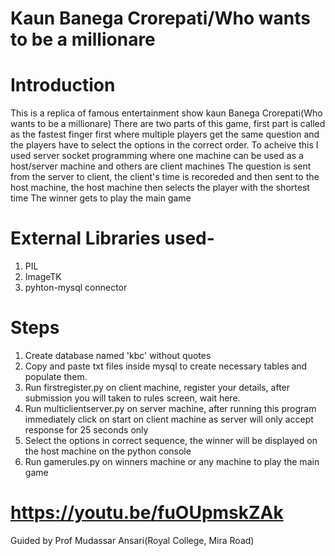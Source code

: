# Kaun Banega Crorepati/Who wants to be a millionare
# Introduction
This is a replica of famous entertainment show kaun Banega Crorepati(Who wants to be a millionare)
There are two parts of this game, first part is called as the fastest finger first where multiple players get the same question and the players have to select the options in the correct order. To acheive this  I used server socket programming where one machine can be used as a host/server machine and others are client machines
The question is sent from the server to client, the client's time is recoreded and then sent to the host machine, the host machine then selects the player with the shortest time
The winner gets to play the main game
# External Libraries used-
1. PIL
2. ImageTK
3. pyhton-mysql connector
# Steps
1. Create database named 'kbc' without quotes
2. Copy and paste txt files inside mysql to create necessary tables and populate them.
3. Run firstregister.py on client machine, register your details, after submission you will taken to rules screen, wait here.
4. Run multiclientserver.py on server machine, after running this program immediately click on start on client machine as server will only accept response for 25 seconds only
5. Select the options in correct sequence, the winner will be displayed on the host machine on the python console
7. Run gamerules.py on winners machine or any machine to play the main game

# https://youtu.be/fuOUpmskZAk
Guided by Prof Mudassar Ansari(Royal College, Mira Road)
